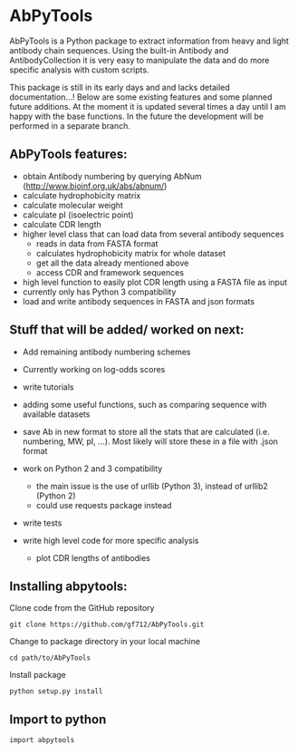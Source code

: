 # AbPyTools
AbPyTools is a Python package to extract information from heavy and light antibody chain sequences. Using the built-in 
Antibody and AntibodyCollection it is very easy to manipulate the data and do more specific analysis with custom scripts.

This package is still in its early days and and lacks detailed documentation...!
Below are some existing features and some planned future additions.
At the moment it is updated several times a day until I am happy with the base functions. In the future the development 
will be performed in a separate branch.

AbPyTools features:
- 
- obtain Antibody numbering by querying AbNum (http://www.bioinf.org.uk/abs/abnum/)
- calculate hydrophobicity matrix
- calculate molecular weight
- calculate pI (isoelectric point)
- calculate CDR length
- higher level class that can load data from several antibody sequences
  - reads in data from FASTA format
  - calculates hydrophobicity matrix for whole dataset
  - get all the data already mentioned above
  - access CDR and framework sequences
- high level function to easily plot CDR length using a FASTA file as input
- currently only has Python 3 compatibility
- load and write antibody sequences in FASTA and json formats

Stuff that will be added/ worked on next:
- 
- Add remaining antibody numbering schemes
- Currently working on log-odds scores
- write tutorials
- adding some useful functions, such as comparing sequence with available datasets

- save Ab in new format to store all the stats that are calculated (i.e. numbering, MW, pI, ...). Most likely will store 
these in a file with .json format
- work on Python 2 and 3 compatibility
  - the main issue is the use of urllib (Python 3), instead of urllib2 (Python 2)
  - could use requests package instead 
- write tests
- write high level code for more specific analysis
  - plot CDR lengths of antibodies

Installing abpytools:
-
Clone code from the GitHub repository

`git clone https://github.com/gf712/AbPyTools.git`

Change to package directory in your local machine

`cd path/to/AbPyTools`

Install package

`python setup.py install`

Import to python
-
`import abpytools`
